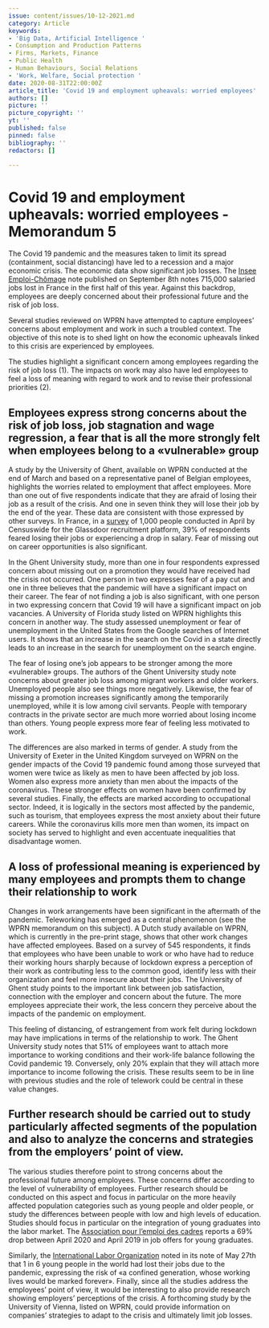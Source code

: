```yaml
---
issue: content/issues/10-12-2021.md
category: Article
keywords:
- 'Big Data, Artificial Intelligence '
- Consumption and Production Patterns
- Firms, Markets, Finance
- Public Health
- Human Behaviours, Social Relations
- 'Work, Welfare, Social protection '
date: 2020-08-31T22:00:00Z
article_title: 'Covid 19 and employment upheavals: worried employees'
authors: []
picture: ''
picture_copyright: ''
yt: ''
published: false
pinned: false
bibliography: ''
redactors: []

---
```

# Covid 19 and employment upheavals: worried employees - Memorandum 5

The Covid 19 pandemic and the measures taken to limit its spread (containment, social distancing) have led to a recession and a major economic crisis. The economic data show significant job losses. The [Insee Emploi-Chômage](https://infodujour.fr/wp-content/uploads/2020/09/note-de-conjoncture-8-setembre-2020.pdf) note published on September 8th notes 715,000 salaried jobs lost in France in the first half of this year. Against this backdrop, employees are deeply concerned about their professional future and the risk of job loss.

Several studies reviewed on WPRN have attempted to capture employees’ concerns about employment and work in such a troubled context. The objective of this note is to shed light on how the economic upheavals linked to this crisis are experienced by employees.

The studies highlight a significant concern among employees regarding the risk of job loss (1). The impacts on work may also have led employees to feel a loss of meaning with regard to work and to revise their professional priorities (2).

## Employees express strong concerns about the risk of job loss, job stagnation and wage regression, a fear that is all the more strongly felt when employees belong to a «vulnerable» group

A study by the University of Ghent, available on WPRN conducted at the end of March and based on a representative panel of Belgian employees, highlights the worries related to employment that affect employees. More than one out of five respondents indicate that they are afraid of losing their job as a result of the crisis. And one in seven think they will lose their job by the end of the year. These data are consistent with those expressed by other surveys. In France, in a [survey](https://www.glassdoor.fr/blog/covid-enquete-peur-perte-emploi/) of 1,000 people conducted in April by Censuswide for the Glassdoor recruitment platform, 39% of respondents feared losing their jobs or experiencing a drop in salary. Fear of missing out on career opportunities is also significant. 

In the Ghent University study, more than one in four respondents expressed concern about missing out on a promotion they would have received had the crisis not occurred. One person in two expresses fear of a pay cut and one in three believes that the pandemic will have a significant impact on their career. The fear of not finding a job is also significant, with one person in two expressing concern that Covid 19 will have a significant impact on job vacancies. A University of Florida study listed on WPRN highlights this concern in another way. The study assessed unemployment or fear of unemployment in the United States from the Google searches of Internet users. It shows that an increase in the search on the Covid in a state directly leads to an increase in the search for unemployment on the search engine.

The fear of losing one’s job appears to be stronger among the more «vulnerable» groups. The authors of the Ghent University study note concerns about greater job loss among migrant workers and older workers. Unemployed people also see things more negatively. Likewise, the fear of missing a promotion increases significantly among the temporarily unemployed, while it is low among civil servants. People with temporary contracts in the private sector are much more worried about losing income than others. Young people express more fear of feeling less motivated to work.

The differences are also marked in terms of gender. A study from the University of Exeter in the United Kingdom surveyed on WPRN on the gender impacts of the Covid 19 pandemic found among those surveyed that women were twice as likely as men to have been affected by job loss. Women also express more anxiety than men about the impacts of the coronavirus. These stronger effects on women have been confirmed by several studies. Finally, the effects are marked according to occupational sector. Indeed, it is logically in the sectors most affected by the pandemic, such as tourism, that employees express the most anxiety about their future careers. While the coronavirus kills more men than women, its impact on society has served to highlight and even accentuate inequalities that disadvantage women.

## A loss of professional meaning is experienced by many employees and prompts them to change their relationship to work

Changes in work arrangements have been significant in the aftermath of the pandemic. Teleworking has emerged as a central phenomenon (see the WPRN memorandum on this subject). A Dutch study available on WPRN, which is currently in the pre-print stage, shows that other work changes have affected employees. Based on a survey of 545 respondents, it finds that employees who have been unable to work or who have had to reduce their working hours sharply because of lockdown express a perception of their work as contributing less to the common good, identify less with their organization and feel more insecure about their jobs. The University of Ghent study points to the important link between job satisfaction, connection with the employer and concern about the future. The more employees appreciate their work, the less concern they perceive about the impacts of the pandemic on employment.

This feeling of distancing, of estrangement from work felt during lockdown may have implications in terms of the relationship to work. The Ghent University study notes that 51% of employees want to attach more importance to working conditions and their work-life balance following the Covid pandemic 19. Conversely, only 20% explain that they will attach more importance to income following the crisis. These results seem to be in line with previous studies and the role of telework could be central in these value changes.

## Further research should be carried out to study particularly affected segments of the population and also to analyze the concerns and strategies from the employers’ point of view.

The various studies therefore point to strong concerns about the professional future among employees. These concerns differ according to the level of vulnerability of employees. Further research should be conducted on this aspect and focus in particular on the more heavily affected population categories such as young people and older people, or study the differences between people with low and high levels of education. Studies should focus in particular on the integration of young graduates into the labor market. The [Association pour l’emploi des cadres](https://corporate.apec.fr/home/espace-medias/covid-19-et-insertion-profession.html) reports a 69% drop between April 2020 and April 2019 in job offers for young graduates.

Similarly, the [International Labor Organization](https://www.ilo.org/wcmsp5/groups/public/---dgreports/---dcomm/documents/briefingnote/wcms_745964.pdf) noted in its note of May 27th that 1 in 6 young people in the world had lost their jobs due to the pandemic, expressing the risk of «a confined generation, whose working lives would be marked forever». Finally, since all the studies address the employees’ point of view, it would be interesting to also provide research showing employers’ perceptions of the crisis. A forthcoming study by the University of Vienna, listed on WPRN, could provide information on companies’ strategies to adapt to the crisis and ultimately limit job losses.
